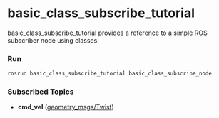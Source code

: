 # basic_class_subscribe_tutorial

basic_class_subscribe_tutorial provides a reference to a simple ROS subscriber node using classes.

### Run

```bash
rosrun basic_class_subscribe_tutorial basic_class_subscribe_node
```

### Subscribed Topics
- **cmd_vel** ([geometry_msgs/Twist](http://docs.ros.org/en/melodic/api/geometry_msgs/html/msg/Twist.html))
